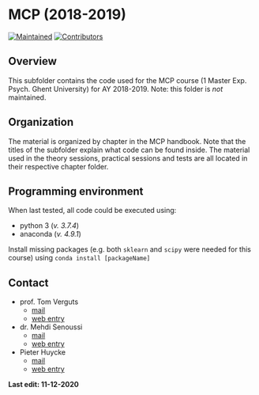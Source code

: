# MCP (2018-2019)

[![Maintained](https://img.shields.io/badge/archived-january%202019-success)](https://img.shields.io/badge/archived-january%202019-success)
[![Contributors](https://img.shields.io/badge/contributors-3-blue)](https://img.shields.io/badge/contributors-3-blue)

## Overview

This subfolder contains the code used for the MCP course (1 Master Exp. Psych. Ghent University) for AY 2018-2019.
Note: this folder is *not* maintained.

## Organization

The material is organized by chapter in the MCP handbook. Note that the titles of the subfolder explain what code can be found inside. The material used in the theory sessions, practical sessions and tests are all located in their respective chapter folder.

## Programming environment   

When last tested, all code could be executed using:

- python 3 (*v. 3.7.4*)
- anaconda (*v. 4.9.1*)
    
Install missing packages (e.g. both ```sklearn``` and ```scipy``` were needed for this course) using ```conda install [packageName]```

## Contact

- prof. Tom Verguts
    * [mail](mailto:Tom.Verguts@UGent.be)
    * [web entry](https://www.cogcomneurosci.com/about/#principal-investigator)
- dr. Mehdi Senoussi
    * [mail](mailto:Mehdi.Senoussi@UGent.be)
    * [web entry](https://www.cogcomneurosci.com/about/#mehdi-senoussi)
- Pieter Huycke  
    * [mail](mailto:Pieter.Huycke@UGent.be)
    * [web entry](https://www.cogcomneurosci.com/about/#pieter-huycke)

[Labsite]: https://cogcomneurosci.com/

**Last edit: 11-12-2020**
